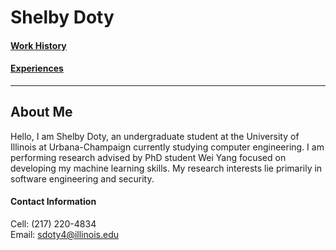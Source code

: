 # Shelby Doty

#### [Work History](Other_Pages/Work_History.md) 
#### [Experiences](Other_Pages/Experiences.md)

---
## About Me
  Hello, I am Shelby Doty, an undergraduate student at the University of Illinois at Urbana-Champaign currently studying computer engineering. I am performing research advised by PhD student Wei Yang focused on developing my machine learning skills. My research interests lie primarily in software engineering and security.
  #### Contact Information
  Cell: (217) 220-4834  
  Email: sdoty4@illinois.edu
